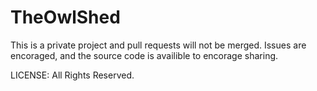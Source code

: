 # TheOwlShed
This is a private project and pull requests will not be merged. Issues are encoraged, and the source code is availible to encorage sharing.

LICENSE:
All Rights Reserved.
